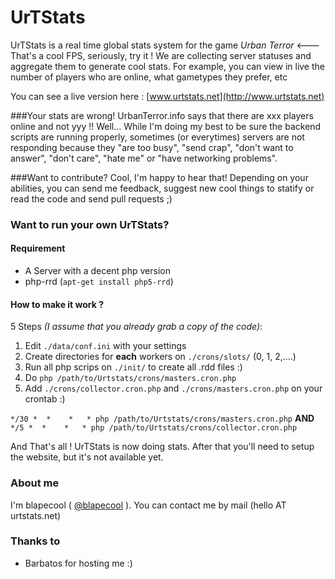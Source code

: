 UrTStats
========

UrTStats is a real time global stats system for the game _Urban Terror_ <--- That's a cool FPS, seriously, try it !
We are collecting server statuses and aggregate them to generate cool stats. For example, you can view in live the number of players who are online, what gametypes they prefer, etc

You can see a live version here : [www.urtstats.net](http://www.urtstats.net)

###Your stats are wrong! UrbanTerror.info says that there are xxx players online and not yyy !!
Well... While I'm doing my best to be sure the backend scripts are running properly, sometimes (or everytimes) servers are not responding because they "are too busy", "send crap", "don't want to answer", "don't care", "hate me" or "have networking problems". 

###Want to contribute?
Cool, I'm happy to hear that! Depending on your abilities, you can send me feedback, suggest new cool things to statify or read the code and send pull requests ;)

### Want to run your own UrTStats?
#### Requirement 
* A Server with a decent php version
* php-rrd (`apt-get install php5-rrd`)

#### How to make it work ?
5 Steps _(I assume that you already grab a copy of the code)_:

1. Edit `./data/conf.ini` with your settings
2. Create directories for **each** workers on `./crons/slots/` (0, 1, 2,....)
3. Run all php scrips on `./init/` to create all .rdd files :)
4. Do `php /path/to/Urtstats/crons/masters.cron.php`
5. Add `./crons/collector.cron.php` and `./crons/masters.cron.php` on your crontab :)

`*/30 *  *    *   * php /path/to/Urtstats/crons/masters.cron.php` **AND**
`*/5 *  *    *   * php /path/to/Urtstats/crons/collector.cron.php`

And That's all ! UrTStats is now doing stats. After that you'll need to setup the website, but it's not available yet.

### About me 
I'm blapecool ( [@blapecool](http://www.twitter.com/blapecool) ). 
You can contact me by mail (hello AT urtstats.net)

### Thanks to
* Barbatos for hosting me :)
